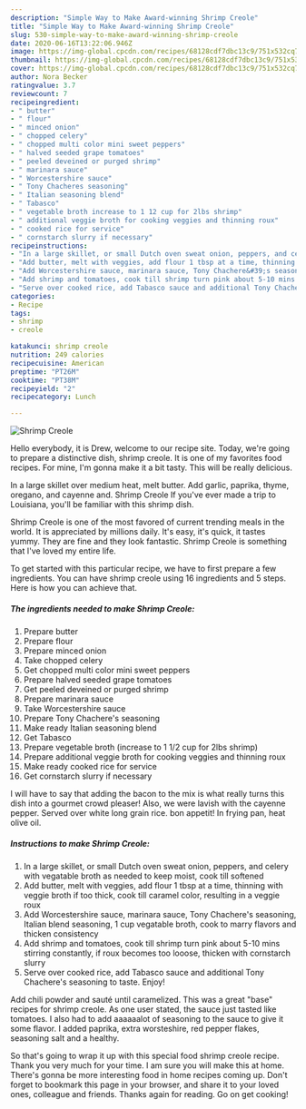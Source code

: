 ```yaml
---
description: "Simple Way to Make Award-winning Shrimp Creole"
title: "Simple Way to Make Award-winning Shrimp Creole"
slug: 530-simple-way-to-make-award-winning-shrimp-creole
date: 2020-06-16T13:22:06.946Z
image: https://img-global.cpcdn.com/recipes/68128cdf7dbc13c9/751x532cq70/shrimp-creole-recipe-main-photo.jpg
thumbnail: https://img-global.cpcdn.com/recipes/68128cdf7dbc13c9/751x532cq70/shrimp-creole-recipe-main-photo.jpg
cover: https://img-global.cpcdn.com/recipes/68128cdf7dbc13c9/751x532cq70/shrimp-creole-recipe-main-photo.jpg
author: Nora Becker
ratingvalue: 3.7
reviewcount: 7
recipeingredient:
- " butter"
- " flour"
- " minced onion"
- " chopped celery"
- " chopped multi color mini sweet peppers"
- " halved seeded grape tomatoes"
- " peeled deveined or purged shrimp"
- " marinara sauce"
- " Worcestershire sauce"
- " Tony Chacheres seasoning"
- " Italian seasoning blend"
- " Tabasco"
- " vegetable broth increase to 1 12 cup for 2lbs shrimp"
- " additional veggie broth for cooking veggies and thinning roux"
- " cooked rice for service"
- " cornstarch slurry if necessary"
recipeinstructions:
- "In a large skillet, or small Dutch oven sweat onion, peppers, and celery with vegatable broth as needed to keep moist, cook till softened"
- "Add butter, melt with veggies, add flour 1 tbsp at a time, thinning with veggie broth if too thick, cook till caramel color, resulting in a veggie roux"
- "Add Worcestershire sauce, marinara sauce, Tony Chachere&#39;s seasoning, Italian blend seasoning, 1 cup vegatable broth, cook to marry flavors and thicken consistency"
- "Add shrimp and tomatoes, cook till shrimp turn pink about 5-10 mins stirring constantly, if roux becomes too looose, thicken with cornstarch slurry"
- "Serve over cooked rice, add Tabasco sauce and additional Tony Chachere&#39;s seasoning to taste. Enjoy!"
categories:
- Recipe
tags:
- shrimp
- creole

katakunci: shrimp creole 
nutrition: 249 calories
recipecuisine: American
preptime: "PT26M"
cooktime: "PT38M"
recipeyield: "2"
recipecategory: Lunch

---
```



![Shrimp Creole](https://img-global.cpcdn.com/recipes/68128cdf7dbc13c9/751x532cq70/shrimp-creole-recipe-main-photo.jpg)

Hello everybody, it is Drew, welcome to our recipe site. Today, we're going to prepare a distinctive dish, shrimp creole. It is one of my favorites food recipes. For mine, I'm gonna make it a bit tasty. This will be really delicious.

In a large skillet over medium heat, melt butter. Add garlic, paprika, thyme, oregano, and cayenne and. Shrimp Creole If you&#39;ve ever made a trip to Louisiana, you&#39;ll be familiar with this shrimp dish.

Shrimp Creole is one of the most favored of current trending meals in the world. It is appreciated by millions daily. It's easy, it's quick, it tastes yummy. They are fine and they look fantastic. Shrimp Creole is something that I've loved my entire life.


To get started with this particular recipe, we have to first prepare a few ingredients. You can have shrimp creole using 16 ingredients and 5 steps. Here is how you can achieve that.

<!--inarticleads1-->

##### The ingredients needed to make Shrimp Creole:

1. Prepare  butter
1. Prepare  flour
1. Prepare  minced onion
1. Take  chopped celery
1. Get  chopped multi color mini sweet peppers
1. Prepare  halved seeded grape tomatoes
1. Get  peeled deveined or purged shrimp
1. Prepare  marinara sauce
1. Take  Worcestershire sauce
1. Prepare  Tony Chachere&#39;s seasoning
1. Make ready  Italian seasoning blend
1. Get  Tabasco
1. Prepare  vegetable broth (increase to 1 1/2 cup for 2lbs shrimp)
1. Prepare  additional veggie broth for cooking veggies and thinning roux
1. Make ready  cooked rice for service
1. Get  cornstarch slurry if necessary


I will have to say that adding the bacon to the mix is what really turns this dish into a gourmet crowd pleaser! Also, we were lavish with the cayenne pepper. Served over white long grain rice. bon appetit! In frying pan, heat olive oil. 

<!--inarticleads2-->

##### Instructions to make Shrimp Creole:

1. In a large skillet, or small Dutch oven sweat onion, peppers, and celery with vegatable broth as needed to keep moist, cook till softened
1. Add butter, melt with veggies, add flour 1 tbsp at a time, thinning with veggie broth if too thick, cook till caramel color, resulting in a veggie roux
1. Add Worcestershire sauce, marinara sauce, Tony Chachere&#39;s seasoning, Italian blend seasoning, 1 cup vegatable broth, cook to marry flavors and thicken consistency
1. Add shrimp and tomatoes, cook till shrimp turn pink about 5-10 mins stirring constantly, if roux becomes too looose, thicken with cornstarch slurry
1. Serve over cooked rice, add Tabasco sauce and additional Tony Chachere&#39;s seasoning to taste. Enjoy!


Add chili powder and sauté until caramelized. This was a great &#34;base&#34; recipes for shrimp creole. As one user stated, the sauce just tasted like tomatoes. I also had to add aaaaaalot of seasoning to the sauce to give it some flavor. I added paprika, extra worsteshire, red pepper flakes, seasoning salt and a healthy. 

So that's going to wrap it up with this special food shrimp creole recipe. Thank you very much for your time. I am sure you will make this at home. There's gonna be more interesting food in home recipes coming up. Don't forget to bookmark this page in your browser, and share it to your loved ones, colleague and friends. Thanks again for reading. Go on get cooking!
